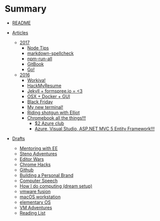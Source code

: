 # Summary
* [README](README.md)

* [Articles]()
  
  * [2017]()
    * [Node Tips](articles/node.md)
    * [markdown-spellcheck](articles/markdown-spellcheck.md)
    * [npm-run-all](articles/npmrunall.md)
    * [GitBook](articles/gitbook.md)
    * [Go!](articles/go.md)
  * [2016]()
    * [Workiva!](articles/workiva.md)
    * [HackMyResume](articles/hackmyresume.md)
    * [Jekyll + formspree.io = <3](articles/formspree.md)
    * [OSX + Docker + GUI](articles/docker.md)
    * [Black Friday](articles/bf.md)
    * [My new terminal!](articles/my_new_term.md)
    * [Riding shotgun with Elliot](articles/riding_shotgun_with_elliot.md)
    * [Chromebook all the things!!!]()
      * [$2 Azure club](articles/azure_pricing.md)
      * [Azure, Visual Studio, ASP.NET MVC 5 Entity Framework!!!](articles/chromebook.md)

* [Drafts]()
    * [Mentoring with EE](articles/mentoring_with_ee.md)
    * [Steno Adventures](articles/steno.md)
    * [Editor Wars](articles/editor_wars.md)
    * [Chrome Hacks](articles/google_chrome.md)
    * [Github](articles/github.md)
    * [Building a Personal Brand](articles/github.md)
    * [Computer Speech](articles/computer_speech.md)
    * [How I do computing (dream setup)](articles/how_i_compute.md)
    * [vmware fusion](articles/vmware_fusion.md)
    * [macOS workstation](articles/macOS_workstation.md)
    * [elementary OS](articles/elementary_os.md)
    * [VM Adventures](articles/vm_adventures.md)
    * [Reading List](articles/reading_list.md)
